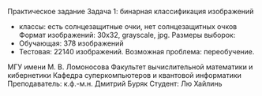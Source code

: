Практическое задание
Задача 1: бинарная классификация изображений
- классы: есть солнцезащитные очки, нет солнцезащитных очков
Формат изображений: 30х32, grayscale, jpg.
Размеры выборок:
- Обучающая: 378 изображений
- Тестовая: 22140 изображений.
Возможная проблема: переобучение.

МГУ имени М. В. Ломоносова
Факультет вычислительной математики и кибернетики 
Кафедра суперкомпьютеров и квантовой информатики
Преподаватель: к.ф.-м.н. Дмитрий Буряк
Студент: Лю Хайлинь